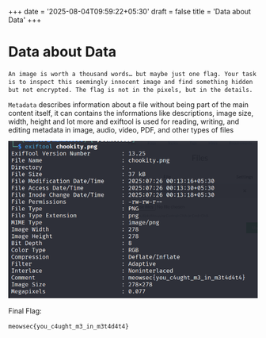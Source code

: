+++
date = '2025-08-04T09:59:22+05:30'
draft = false
title = 'Data about Data'
+++

# Data about Data

```
An image is worth a thousand words… but maybe just one flag. Your task is to inspect this seemingly innocent image and find something hidden but not encrypted. The flag is not in the pixels, but in the details.
```

`Metadata` describes information about a file without being part of the main content itself, it can contains the informations like descriptions, image size, width, height and lot more and exiftool is used for reading, writing, and editing metadata in image, audio, video, PDF, and other types of files

![image](dad.png)

Final Flag:

```
meowsec{you_c4ught_m3_in_m3t4d4t4}
```
